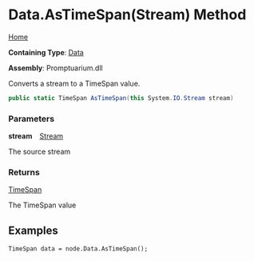 # Data\.AsTimeSpan\(Stream\) Method

[Home](../../../README.md)

**Containing Type**: [Data](../README.md)

**Assembly**: Promptuarium\.dll

  
Converts a stream to a TimeSpan value\.

```csharp
public static TimeSpan AsTimeSpan(this System.IO.Stream stream)
```

### Parameters

**stream** &ensp; [Stream](https://docs.microsoft.com/en-us/dotnet/api/system.io.stream)

The source stream

### Returns

[TimeSpan](https://docs.microsoft.com/en-us/dotnet/api/system.timespan)

The TimeSpan value

## Examples

```
TimeSpan data = node.Data.AsTimeSpan();
```

